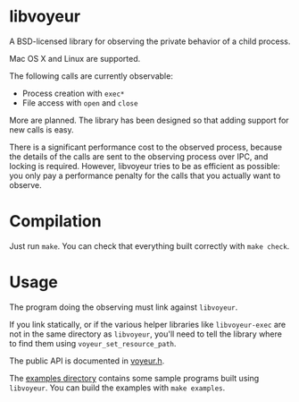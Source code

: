 libvoyeur
=========

A BSD-licensed library for observing the private behavior of a child process.

Mac OS X and Linux are supported.

The following calls are currently observable:

- Process creation with `exec*`
- File access with `open` and `close`

More are planned. The library has been designed so that adding support for new
calls is easy.

There is a significant performance cost to the observed process, because the
details of the calls are sent to the observing process over IPC, and locking is
required. However, libvoyeur tries to be as efficient as possible: you only pay
a performance penalty for the calls that you actually want to observe.

Compilation
===========

Just run `make`. You can check that everything built correctly with `make check`.

Usage
=====

The program doing the observing must link against `libvoyeur`.

If you link statically, or if the various helper libraries like `libvoyeur-exec`
are not in the same directory as `libvoyeur`, you'll need to tell the library
where to find them using `voyeur_set_resource_path`.

The public API is documented in [voyeur.h](include/voyeur.h).

The [examples directory](examples/) contains some sample programs built using
`libvoyeur`. You can build the examples with `make examples`.
